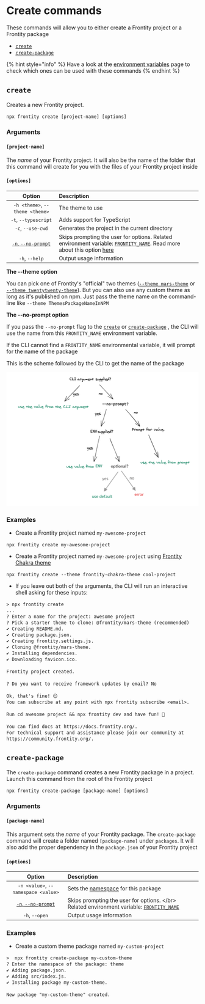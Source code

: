 # Create commands

These commands will allow you to either create a Frontity project or a Frontity package

* [`create`](https://docs.frontity.org/frontity-cli/create-commands#create)
* [`create-package`](https://docs.frontity.org/frontity-cli/create-commands#create-package)

{% hint style="info" %}
Have a look at the [environment variables](/frontity-cli/environment-variables) page to check which ones can be used with these commands
{% endhint %}

## `create`

Creates a new Frontity project.

```text
npx frontity create [project-name] [options]
```

### Arguments

#### **`[project-name]`**

The _name_ of your Frontity project. It will also be the name of the folder that this command will create for you with the files of your Frontity project inside

#### **`[options]`**

| Option | Description |
| :---: | :--- |
| `-h <theme>`, `--theme <theme>` | The theme to use |
| `-t`, `--typescript` | Adds support for TypeScript |
| `-c`, `--use-cwd` | Generates the project in the current directory |
| [`-n`, `--no-prompt`](#) | Skips prompting the user for options. Related environment variable: [`FRONTITY_NAME`](./environment-variables#FRONTITY_NAME). Read more about this option [here](#)|
| `-h`, `--help` | Output usage information |

**The --theme option**

You can pick one of Frontity's "official" two themes \([`--theme mars-theme`](https://github.com/frontity/frontity/tree/dev/packages/mars-theme) or [`--theme twentytwenty-theme`](https://github.com/frontity/frontity/tree/dev/packages/twentytwenty-theme)\). But you can also use any custom theme as long as it's published on npm. Just pass the theme name on the command-line like `--theme ThemesPackageNameInNPM`

**The --no-prompt option**

If you pass the `--no-prompt` flag to the [`create`](https://github.com/frontity/docs/tree/ace2f79a98c44ff0c7ffc9ac00f23aab7e6b8086/docs/frontity-cli/create/README.md) or [`create-package`](https://github.com/frontity/docs/tree/ace2f79a98c44ff0c7ffc9ac00f23aab7e6b8086/docs/frontity-cli/create-package/README.md) , the CLI will use the name from this `FRONTITY_NAME` environment variable.

If the CLI cannot find a `FRONTITY_NAME` environmental variable, it will prompt for the name of the package

This is the scheme followed by the CLI to get the name of the package

![](../.gitbook/assets/cli-arguments%20%281%29.png)

### Examples

* Create a Frontity project named `my-awesome-project`

```text
npx frontity create my-awesome-project
```

* Create a Frontity project named `my-awesome-project` using [Frontity Chakra theme](https://www.npmjs.com/package/frontity-chakra-theme)

```text
npx frontity create --theme frontity-chakra-theme cool-project
```

* If you leave out both of the arguments, the CLI will run an interactive shell asking for these inputs:

```text
> npx frontity create
...
? Enter a name for the project: awesome project
? Pick a starter theme to clone: @frontity/mars-theme (recommended)
✔ Creating README.md.
✔ Creating package.json.
✔ Creating frontity.settings.js.
✔ Cloning @frontity/mars-theme.
✔ Installing dependencies.
✔ Downloading favicon.ico.

Frontity project created.

? Do you want to receive framework updates by email? No

Ok, that's fine! 😉
You can subscribe at any point with npx frontity subscribe <email>.

Run cd awesome project && npx frontity dev and have fun! 🎉

You can find docs at https://docs.frontity.org/.
For technical support and assistance please join our community at https://community.frontity.org/.
```

## `create-package`

The `create-package` command creates a new Frontity package in a project. Launch this command from the root of the Frontity project

```text
npx frontity create-package [package-name] [options]
```

### Arguments

#### **`[package-name]`**

This argument sets the _name_ of your Frontity package. The `create-package` command will create a folder named `[package-name]` under `packages`. It will also add the proper dependency in the `package.json` of your Frontity project

#### **`[options]`**

| Option | Description |
| :---: | :--- |
| `-n <value>`, `--namespace <value>` | Sets the [namespace](https://docs.frontity.org/learning-frontity/namespaces) for this package |
| [`-n`, `--no-prompt`](create-commands.md) | Skips prompting the user for options.  &lt;/br&gt; Related environment variable: [`FRONTITY_NAME`](https://github.com/frontity/docs/tree/ace2f79a98c44ff0c7ffc9ac00f23aab7e6b8086/docs/frontity-cli/environment-variables/README.md#FRONTITY_NAME) |
| `-h`, `--open` | Output usage information |

### Examples

* Create a custom theme package named `my-custom-project`

```text
>  npx frontity create-package my-custom-theme
? Enter the namespace of the package: theme
✔ Adding package.json.
✔ Adding src/index.js.
✔ Installing package my-custom-theme.

New package "my-custom-theme" created.
```

